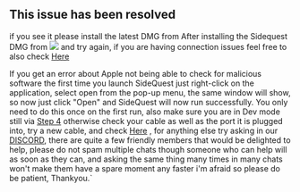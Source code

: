 This issue has been resolved
----
if you see it please install the latest DMG from After installing the Sidequest DMG from ![](https://sidequestvr.com/#/download) and try again, if you are having connection issues feel free to also check [Here](https://github.com/the-expanse/SideQuest/wiki/I-am-having-issues-Connecting-,-what-do-i-do%3F)



If you get an error about Apple not being able to check for malicious software the first time you launch SideQuest just right-click on the application, select open from the pop-up menu, the same window will show, so now just click "Open"  and SideQuest will now run successfully. You only need to do this once on the first run, also make sure you are in Dev mode still via [Step 4](https://github.com/the-expanse/SideQuest/wiki/SideQuest-Setup-&-How-To-install) otherwise check your cable as well as the port it is plugged into, try a new cable, and check [Here](https://github.com/the-expanse/SideQuest/wiki/I-am-having-issues-Connecting-,-what-do-i-do%3F) , for anything else try asking in our [DISCORD](https://discord.me/sidequestvr), there are quite a few friendly members that would be delighted to help, please do not spam multiple chats though someone who can help will as soon as they can, and asking the same thing many times in many chats won't make them have a spare moment any faster i'm afraid so please do be patient, Thankyou.`